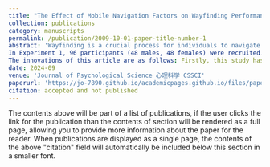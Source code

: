 ```yaml
---
title: "The Effect of Mobile Navigation Factors on Wayfinding Performance and Spatial Knowledge Acquisition"
collection: publications
category: manuscripts
permalink: /publication/2009-10-01-paper-title-number-1
abstract: 'Wayfinding is a crucial process for individuals to navigate and explore their environment in daily life. When compared to the traditional use of paper maps, modern navigation aids have been found to hinder individuals' environmental spatial knowledge. Previous researches have shown that navigation factors, such as navigation mode and scale, impact how individuals perceive and process spatial information. For instance, the user-aligned mode helps individuals build an egocentric representation of space, while the north-on-top mode promotes the formation of an allocentric representation. Additionally, small-scale maps assist in establishing spatial relationships between objects using an allocentric representation, while large-scale maps provide a perspective of nearby space, facilitating an egocentric representation. However, there is a trade-off between wayfinding performance and spatial knowledge acquisition. To address this trade-off, this study aims to investigate which combination of navigation factors best supports spatial knowledge acquisition. Previous researches have limitations; for instance, the scale was not controlled as an independent variable and lacked a measurement task that assesses all three types of spatial knowledge. To address these gaps, this study established a measurement task for each type of spatial knowledge and used two scales (1:50 and 1:200) as independent variables, continuing to incorporate the north-on-top and user-aligned modes commonly studied. The objective of this research was to investigate the impact of mobile navigation factors (navigation mode, scale) on individuals' wayfinding performance and spatial knowledge acquisition in a virtual 3D environment, considering the factor of gender.
In Experiment 1, 96 participants (48 males, 48 females) were recruited. Initially, the participants were required to complete a virtual spatial task consisting of two phases: wayfinding and return. After completing all ten routes, the participants were required to complete the spatial knowledge test, which consisted of five tasks such as landmark recognition and route sequence tasks. The scores from these tests were collected and analyzed, and three factors were extracted through factor analysis. Building upon the typical measurement task defined in Experiment 1, Experiment 2 employed a 2 (scale: small-scale 1:200, large-scale 1:50) x 2 (navigation mode: user-aligned mode, north-on-top mode) x 2 (gender: male, female) between-subjects design. The dependent variables in this experiment were participants' scores on the spatial knowledge measurement task and wayfinding performance. The number of participants was 96 (calculated by G-power), and the experiment process was as same as Experiment 1. Experiment 2 revealed the following: when coming to route knowledge acquisition, there were significant interactions between gender and navigation mode. Specifically, males performed significantly better in the north-on-top mode compared to the user-aligned mode, while the opposite was true for females. On large-scale maps, the user-aligned mode was more conducive to route knowledge acquisition than the north-on-top mode, aligning with an egocentric representation. Conversely, on small-scale maps, the north-on-top mode was more convenient than the user-aligned mode, aligning with an allocentric representation. A main effect of navigation modes on wayfinding performance was observed, with subjects' wayfinding performance being better in the user-aligned mode than in the north-on-top mode. The results of both experiments indicated an interaction between navigation mode and scale: combinations of navigation factors that suit the individual can help individuals establish a consistent spatial frame of reference, enhancing route knowledge acquisition. 
The innovations of this article are as follows: Firstly, this study has refined the spatial knowledge measurement task and established a comprehensive measurement task for three types of spatial knowledge, thus providing new ideas for reducing measurement errors and conducting measurements systematically and efficiently. Secondly, this study, based on the spatial reference framework theory, found that the influence of mobile navigation factors on spatial knowledge learning and wayfinding performance is conditional. When navigation factors facilitate individuals to process environmental information with a consistent reference framework, it promotes the acquisition of route knowledge.'
date: 2024-09
venue: 'Journal of Psychological Science 心理科学 CSSCI'
paperurl: 'https://jo-7890.github.io/academicpages.github.io/files/paper1.pdf'
citation: accepted and not published
---
```


The contents above will be part of a list of publications, if the user clicks the link for the publication than the contents of section will be rendered as a full page, allowing you to provide more information about the paper for the reader. When publications are displayed as a single page, the contents of the above "citation" field will automatically be included below this section in a smaller font.

